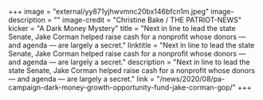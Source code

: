 +++
image = "external/yy871yjhwvmnc20bx146bfcn1m.jpeg"
image-description = ""
image-credit = "Christine Bake / THE PATRIOT-NEWS"
kicker = "A Dark Money Mystery"
title = "Next in line to lead the state Senate, Jake Corman helped raise cash for a nonprofit whose donors — and agenda — are largely a secret."
linktitle = "Next in line to lead the state Senate, Jake Corman helped raise cash for a nonprofit whose donors — and agenda — are largely a secret."
description = "Next in line to lead the state Senate, Jake Corman helped raise cash for a nonprofit whose donors — and agenda — are largely a secret."
link = "/news/2020/08/pa-campaign-dark-money-growth-opportunity-fund-jake-corman-gop/"
+++
